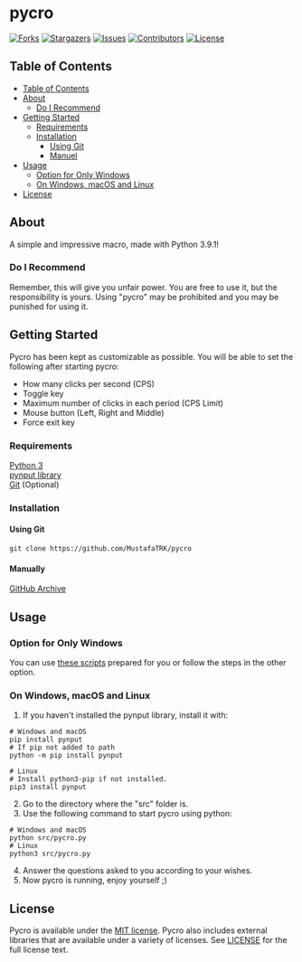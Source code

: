 # pycro

[![Forks][forks-shield]][forks-url]
[![Stargazers][stars-shield]][stars-url]
[![Issues][issues-shield]][issues-url]
[![Contributors][contributors-shield]][contributors-url]
[![License][license-shield]][license-url]

## Table of Contents

- [Table of Contents](#table-of-contents)
- [About](#about)
  - [Do I Recommend](#do-i-recommend)
- [Getting Started](#getting-started)
  - [Requirements](#requirements)
  - [Installation](#installation)
    - [Using Git](#using-git)
    - [Manuel](#manuel)
- [Usage](#usage)
  - [Option for Only Windows](#an-option-for-only-windows)
  - [On Windows, macOS and Linux](#on-windows-macos-and-linux)
- [License](#license)

## About
A simple and impressive macro, made with Python 3.9.1!
### Do I Recommend
Remember, this will give you unfair power. You are free to use it, but the responsibility is yours. Using "pycro" may be prohibited and you may be punished for using it.

## Getting Started
Pycro has been kept as customizable as possible. You will be able to set the following after starting pycro:
- How many clicks per second (CPS)
- Toggle key
- Maximum number of clicks in each period (CPS Limit)
- Mouse button (Left, Right and Middle)
- Force exit key
### Requirements
[Python 3](https://www.python.org/downloads/ "Recommended: Python 3.9 or above") <br>
[pynput library](https://pypi.org/project/pynput/ "Recommended: pynput 1.7.3 or above") <br>
[Git](https://git-scm.com/downloads "Recommended: Git 2.30.1 or above") (Optional)
### Installation
#### Using Git
```shell
git clone https://github.com/MustafaTRK/pycro
```
#### Manually
[GitHub Archive](https://github.com/MustafaTRK/pycro/archive/main.zip)

## Usage
### Option for Only Windows
You can use [these scripts](https://github.com/MustafaTRK/pycro/blob/main/scripts) prepared for you or follow the steps in the other option.
### On Windows, macOS and Linux
1. If you haven't installed the pynput library, install it with:
```shell
# Windows and macOS
pip install pynput
# If pip not added to path
python -m pip install pynput

# Linux
# Install python3-pip if not installed.
pip3 install pynput
```
2. Go to the directory where the "src" folder is.
3. Use the following command to start pycro using python:
```shell
# Windows and macOS
python src/pycro.py
# Linux
python3 src/pycro.py
```
4. Answer the questions asked to you according to your wishes.
5. Now pycro is running, enjoy yourself ;)

## License
Pycro is available under the [MIT license](https://opensource.org/licenses/MIT). Pycro also includes external libraries that are available under a variety of licenses. See [LICENSE][license-url] for the full license text.

[forks-shield]: https://img.shields.io/github/forks/MustafaTRK/pycro.svg?style=flat-square
[forks-url]: https://github.com/MustafaTRK/pycro/network/members
[stars-shield]: https://img.shields.io/github/stars/MustafaTRK/pycro.svg?style=flat-square
[stars-url]: https://github.com/MustafaTRK/pycro/stargazers
[issues-shield]: https://img.shields.io/github/issues/MustafaTRK/pycro.svg?style=flat-square
[issues-url]: https://github.com/MustafaTRK/pycro/issues
[contributors-shield]: https://img.shields.io/github/contributors/MustafaTRK/pycro.svg?style=flat-square
[contributors-url]: https://github.com/MustafaTRK/pycro/graphs/contributors
[license-shield]: https://img.shields.io/github/license/MustafaTRK/pycro.svg?style=flat-square
[license-url]: https://github.com/MustafaTRK/pycro/blob/main/LICENSE
